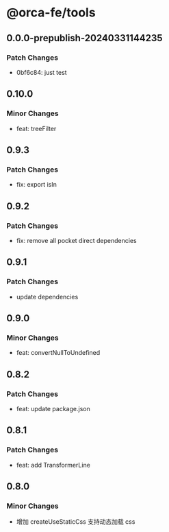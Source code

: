 # @orca-fe/tools

## 0.0.0-prepublish-20240331144235

### Patch Changes

- 0bf6c84: just test

## 0.10.0

### Minor Changes

- feat: treeFilter

## 0.9.3

### Patch Changes

- fix: export isIn

## 0.9.2

### Patch Changes

- fix: remove all pocket direct dependencies

## 0.9.1

### Patch Changes

- update dependencies

## 0.9.0

### Minor Changes

- feat: convertNullToUndefined

## 0.8.2

### Patch Changes

- feat: update package.json

## 0.8.1

### Patch Changes

- feat: add TransformerLine

## 0.8.0

### Minor Changes

- 增加 createUseStaticCss 支持动态加载 css
